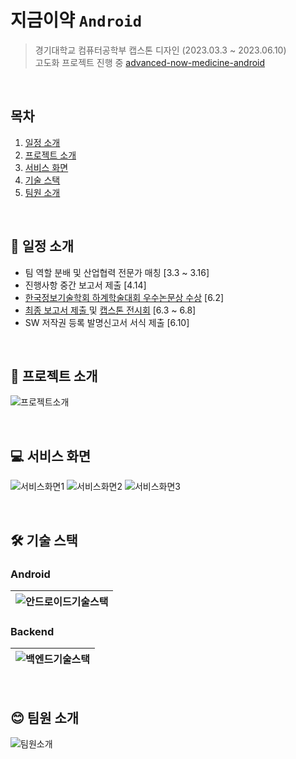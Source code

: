 # 지금이약 `Android`
> 경기대학교 컴퓨터공학부 캡스톤 디자인 (2023.03.3 ~ 2023.06.10)  
> 고도화 프로젝트 진행 중 [advanced-now-medicine-android](https://github.com/dev-ant/advanced-now-medicine-android)

</br>

## 목차

1. [일정 소개](#-일정-소개)
2. [프로젝트 소개](#-프로젝트-소개)
3. [서비스 화면](#-서비스-화면)
4. [기술 스택](#%EF%B8%8F-기술-스택)
5. [팀원 소개](#-팀원-소개)


</br>

## 📅 일정 소개
* 팀 역할 분배 및 산업협력 전문가 매칭 [3.3 ~ 3.16]
* 진행사항 중간 보고서 제출 [4.14]
* [한국정보기술학회 하계학술대회 우수논문상 수상](https://github.com/dev-ant/now-medicine-android/files/15003914/default.pdf) [6.2]
* [최종 보고서 제출 ](https://github.com/dev-ant/now-medicine-android/files/15004014/8.masking.pdf) 및 [캡스톤 전시회](https://github.com/dev-ant/now-medicine-android/files/15004019/default.pdf) [6.3 ~ 6.8]
* SW 저작권 등록 발명신고서 서식 제출 [6.10]

</br>

## 💊 프로젝트 소개

![프로젝트소개](https://github.com/Nter-developer/bravo-health-park-android/assets/59863112/ced125c0-094a-4029-acb5-cc622390913c)

</br>

## 💻 서비스 화면

![서비스화면1](https://github.com/Nter-developer/bravo-health-park-android/assets/59863112/8388ce5c-29a4-4f80-ac07-e8be15b2ae29)
![서비스화면2](https://github.com/Nter-developer/bravo-health-park-android/assets/59863112/5fa7c190-b6fa-40b7-a39f-5d78cea761cd)
![서비스화면3](https://github.com/Nter-developer/bravo-health-park-android/assets/59863112/821be039-e100-4391-92b2-1f0e62a95891)

</br>

## 🛠️ 기술 스택

### Android
|![안드로이드기술스택](https://github.com/dev-ant/now-medicine-android/assets/59863112/e4b5246f-b66a-4073-8a8f-8cdb9a8a3751)|
|:---:|

### Backend
|![백엔드기술스택](https://github.com/dev-ant/now-medicine-android/assets/59863112/6a322406-dfc1-450d-b938-3966fb4f7555)|
|:---:|

</br>

## 😊 팀원 소개

![팀원소개](https://github.com/Nter-developer/bravo-health-park-android/assets/59863112/9c24fdca-caa1-4cf9-8743-16e3ebec1efa)

</br>
